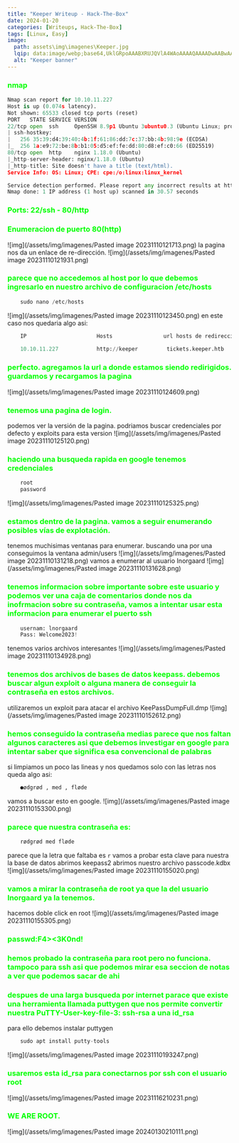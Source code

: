```yaml
---
title: "Keeper Writeup - Hack-The-Box"
date: 2024-01-20
categories: [Writeups, Hack-The-Box]
tags: [Linux, Easy]
image: 
  path: assets\img\imagenes\Keeper.jpg
  lqip: data:image/webp;base64,UklGRpoAAABXRUJQVlA4WAoAAAAQAAAADwAABwAAQUxQSDIAAAARL0AmbZurmr57yyIiqE8oiG0bejIYEQTgqiDA9vqnsUSI6H+oAERp2HZ65qP/VIAWAFZQOCBCAAAA8AEAnQEqEAAIAAVAfCWkAALp8sF8rgRgAP7o9FDvMCkMde9PK7euH5M1m6VWoDXf2FkP3BqV0ZYbO6NA/VFIAAAA
  alt: "Keeper banner"
---
```

<style>
  h3 {
    color: #00FF00; /* Puedes cambiar "blue" por cualquier color que desees */
  }
</style>
### nmap
```python
Nmap scan report for 10.10.11.227
Host is up (0.074s latency).
Not shown: 65533 closed tcp ports (reset)
PORT   STATE SERVICE VERSION
22/tcp open  ssh     OpenSSH 8.9p1 Ubuntu 3ubuntu0.3 (Ubuntu Linux; protocol 2.0)
| ssh-hostkey: 
|   256 35:39:d4:39:40:4b:1f:61:86:dd:7c:37:bb:4b:98:9e (ECDSA)
|_  256 1a:e9:72:be:8b:b1:05:d5:ef:fe:dd:80:d8:ef:c0:66 (ED25519)
80/tcp open  http    nginx 1.18.0 (Ubuntu)
|_http-server-header: nginx/1.18.0 (Ubuntu)
|_http-title: Site doesn't have a title (text/html).
Service Info: OS: Linux; CPE: cpe:/o:linux:linux_kernel

Service detection performed. Please report any incorrect results at https://nmap.org/submit/ .
Nmap done: 1 IP address (1 host up) scanned in 30.57 seconds
```
### Ports: 22/ssh - 80/http

### Enumeracion de puerto 80(http)

![img](/assets/img/imagenes/Pasted image 20231110121713.png)
la pagina nos da un enlace de re-dirección.
![img](/assets/img/imagenes/Pasted image 20231110121931.png)

### parece que no accedemos al host por lo que debemos ingresarlo en nuestro archivo de configuracion /etc/hosts
```python
	sudo nano /etc/hosts
```
![img](/assets/img/imagenes/Pasted image 20231110123450.png)
en este caso nos quedaria algo asi:
```python
	IP                      Hosts                url hosts de redireccion
	
	10.10.11.227            http://keeper         tickets.keeper.htb 
```

### perfecto. agregamos la url a donde estamos siendo redirigidos. guardamos y recargamos la pagina

![img](/assets/img/imagenes/Pasted image 20231110124609.png)

### tenemos una pagina de login.
podemos ver la versión de la pagina. podriamos buscar credenciales por defecto y exploits para esta version
![img](/assets/img/imagenes/Pasted image 20231110125120.png)

### haciendo una busqueda rapida en google tenemos credenciales
```python
	root
	password
```
![img](/assets/img/imagenes/Pasted image 20231110125325.png)

### estamos dentro de la pagina. vamos a seguir enumerando posibles vías de explotación.
tenemos muchisimas ventanas para enumerar. buscando una por una conseguimos la ventana admin/users
![img](/assets/img/imagenes/Pasted image 20231110131218.png)
vamos a enumerar al usuario Inorgaard
![img](/assets/img/imagenes/Pasted image 20231110131628.png)

### tenemos informacion sobre importante sobre este usuario y podemos ver una caja de comentarios donde nos da inofrmacion sobre su contraseña, vamos a intentar usar esta informacion para enumerar el puerto ssh
```python 
	usernam: lnorgaard
	Pass: Welcome2023!
```
tenemos varios archivos interesantes 
![img](/assets/img/imagenes/Pasted image 20231110134928.png)

### tenemos dos archivos de bases de datos keepass. debemos buscar algun exploit o alguna manera de conseguir la contraseña en estos archivos. 
utilizaremos un exploit para atacar el archivo KeePassDumpFull.dmp 
![img](/assets/img/imagenes/Pasted image 20231110152612.png)

### hemos conseguido la contraseña medias parece que nos faltan algunos caracteres asi que debemos investigar en google para intentar saber que significa esa convencional de palabras

si limpiamos un poco las lineas y nos quedamos solo con las letras nos queda algo asi:
```python
	●ødgrød , med , fløde
```
vamos a buscar esto en google.
![img](/assets/img/imagenes/Pasted image 20231110153300.png)

### parece que nuestra contraseña es:
```python
	rødgrød med fløde
```
parece que la letra que faltaba es `r` vamos a probar esta clave para nuestra la base de datos
abrimos keepass2 abrimos nuestro archivo passcode.kdbx
![img](/assets/img/imagenes/Pasted image 20231110155020.png)

### vamos a mirar la contraseña de root ya que la del usuario lnorgaard ya la tenemos. 
hacemos doble click en root
![img](/assets/img/imagenes/Pasted image 20231110155305.png)

### passwd:F4><3K0nd!
### hemos probado la contraseña para root pero no funciona. tampoco para ssh asi que podemos mirar esa seccion de notas a ver que podemos sacar de ahi

### despues de una larga busqueda por internet parace que existe una herramienta llamada puttygen que nos permite convertir nuestra PuTTY-User-key-file-3: ssh-rsa a una id_rsa 
para ello debemos instalar puttygen
```python
	sudo apt install putty-tools
```
![img](/assets/img/imagenes/Pasted image 20231110193247.png)

### usaremos esta id_rsa para conectarnos por ssh con el usuario root

![img](/assets/img/imagenes/Pasted image 20231116210231.png)

### WE ARE ROOT.
![img](/assets/img/imagenes/Pasted image 20240130210111.png)